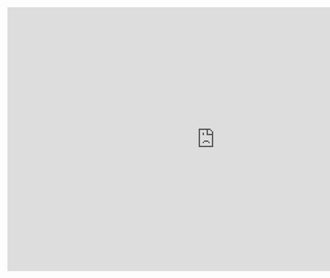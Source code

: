 <iframe src="https://embed.kumu.io/d2f88aba7c681bf00b474cec82c2f536" width="940" height="600" frameborder="0"></iframe>
